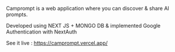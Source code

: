 Camprompt is a web application where you can discover & share AI prompts.

Developed using NEXT JS + MONGO DB & implemented Google Authentication with NextAuth

See it live : https://camprompt.vercel.app/
